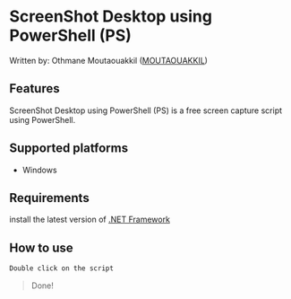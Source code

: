 # ScreenShot Desktop using PowerShell (PS)
Written by: Othmane Moutaouakkil ([MOUTAOUAKKIL](https://github.com/moutaouakkil))


## Features
ScreenShot Desktop using PowerShell (PS) is a free screen capture script using PowerShell.


## Supported platforms
* Windows


## Requirements
install the latest version of [.NET Framework](https://dotnet.microsoft.com/download)


## How to use
```powershell
Double click on the script
```

> Done!
